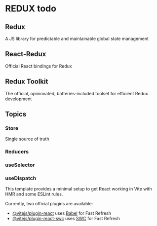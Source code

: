 # REDUX todo


## Redux
A JS library for predictable and maintainable global state management

## React-Redux
Official React bindings for Redux

## Redux Toolkit
The official, opinionated, batteries-included toolset for efficient Redux development

## Topics

### Store
Single source of truth
### Reducers
### useSelector
### useDispatch

This template provides a minimal setup to get React working in Vite with HMR and some ESLint rules.

Currently, two official plugins are available:

- [@vitejs/plugin-react](https://github.com/vitejs/vite-plugin-react/blob/main/packages/plugin-react/README.md) uses [Babel](https://babeljs.io/) for Fast Refresh
- [@vitejs/plugin-react-swc](https://github.com/vitejs/vite-plugin-react-swc) uses [SWC](https://swc.rs/) for Fast Refresh
